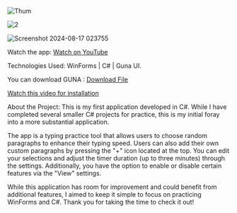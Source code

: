 ![Thum](https://github.com/user-attachments/assets/685ecd94-5d87-444b-acb3-e7344b6005e4)

![2](https://github.com/user-attachments/assets/ca9e7a1d-0e73-426a-8fd2-fb0e36959d52)

![Screenshot 2024-08-17 023755](https://github.com/user-attachments/assets/ad8ffa5a-c8b9-4e0e-8b12-253499dcf4e6)


Watch the app: [Watch on YouTube](https://www.youtube.com/watch?v=L04ylEdflOQ)

Technologies Used:
WinForms | C# | Guna UI.

You can download GUNA : [Download File](https://drive.google.com/file/d/1du6rxrivpErUh-byHmai8Nrxi-48YQ-g/view?pli=1)

[Watch this video for installation](https://www.youtube.com/watch?v=9zfY5q874wM&t=551s)

About the Project:
This is my first application developed in C#. While I have completed several smaller C# projects for practice, this is my initial foray into a more substantial application.

The app is a typing practice tool that allows users to choose random paragraphs to enhance their typing speed. Users can also add their own custom paragraphs by pressing the "+" icon located at the top. You can edit your selections and adjust the timer duration (up to three minutes) through the settings. Additionally, you have the option to enable or disable certain features via the "View" settings.

While this application has room for improvement and could benefit from additional features, I aimed to keep it simple to focus on practicing WinForms and C#.
Thank you for taking the time to check it out!
